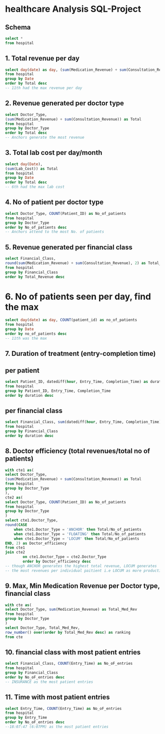 # healthcare Analysis SQL-Project

## Schema
  
```sql
select *
from hospital
```
## 1. Total revenue per day

```sql  
select day(date) as day, (sum(Medication_Revenue) + sum(Consultation_Revenue)) as Total
from hospital
group by Date
order by Total desc
-- 11th had the max revenue per day
```
  
## 2. Revenue generated per doctor type
```sql
select Doctor_Type, 
(sum(Medication_Revenue) + sum(Consultation_Revenue)) as Total
from hospital
group by Doctor_Type
order by Total desc
-- Anchors generate the most revenue
```

## 3. Total lab cost per day/month
```sql
select day(Date), 
(sum(Lab_Cost)) as Total
from hospital
group by Date
order by Total desc
-- 6th had the max lab cost
```

## 4. No of patient per doctor type
```sql
select Doctor_Type, COUNT(Patient_ID) as No_of_patients
from hospital
group by Doctor_Type
order by No_of_patients desc
-- Anchors attend to the most No. of patients
```
## 5. Revenue generated per financial class
```sql
select Financial_Class, 
round(sum(Medication_Revenue) + sum(Consultation_Revenue), 2) as Total_Revenue
from hospital
group by Financial_Class
order by Total_Revenue desc
```

# 6. No of patients seen per day, find the max
```sql
select day(date) as day, COUNT(patient_id) as no_of_patients
from hospital
group by Date
order by no_of_patients desc
-- 11th was the max
```

## 7. Duration of treatment (entry-completion time)

## per patient
```sql
select Patient_ID, datediff(hour, Entry_Time, Completion_Time) as duration
from hospital
group by Patient_ID, Entry_Time, Completion_Time
order by duration desc
```
## per financial class
```sql
select Financial_Class, sum(datediff(hour, Entry_Time, Completion_Time)) as duration
from hospital
group by Financial_Class
order by duration desc
```
## 8. Doctor efficiency (total revenues/total no of patients)
```sql
with cte1 as(
select Doctor_Type, 
(sum(Medication_Revenue) + sum(Consultation_Revenue)) as Total
from hospital
group by Doctor_Type
),
cte2 as(
select Doctor_Type, COUNT(Patient_ID) as No_of_patients
from hospital
group by Doctor_Type
)
select cte1.Doctor_Type, 
round(CASE
	when cte1.Doctor_Type = 'ANCHOR' then Total/No_of_patients
	when cte1.Doctor_Type = 'FLOATING' then Total/No_of_patients
	when cte1.Doctor_Type = 'LOCUM' then Total/No_of_patients
END, 2) as Doctor_efficiency
from cte1
join cte2
		on cte1.Doctor_Type = cte2.Doctor_Type
		order by Doctor_efficiency desc
-- though ANCHOR generates the highest total revenue, LOCUM generates
-- the most revenues per individual paitient i.e LOCUM as more productivity
```

## 9. Max, Min Medication Revenue per Doctor type, financial class
```sql
with cte as(
select Doctor_Type, sum(Medication_Revenue) as Total_Med_Rev
from hospital
group by Doctor_Type
)
select Doctor_Type, Total_Med_Rev,
row_number() over(order by Total_Med_Rev desc) as ranking
from cte
```

## 10. financial class with most patient entries
```sql
select Financial_Class, COUNT(Entry_Time) as No_oF_entries
from hospital
group by Financial_Class
order by No_oF_entries desc
-- INSURANCE as the most patient entries
```

## 11. Time with most patient entries
```sql
select Entry_Time, COUNT(Entry_Time) as No_oF_entries
from hospital
group by Entry_Time
order by No_oF_entries desc
--18:07:47 (6:07PM) as the most patient entries
```
